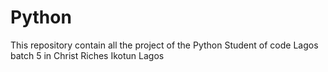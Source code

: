 # Python
This repository contain all the project of the Python Student of code Lagos batch 5 in Christ Riches Ikotun Lagos

